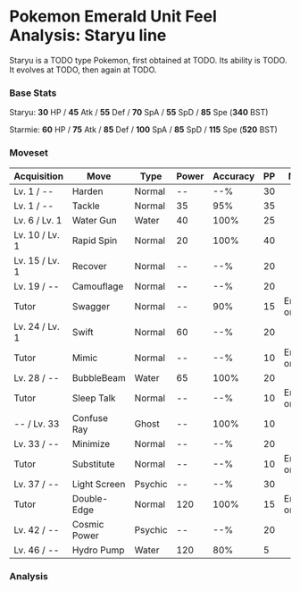 # Pokemon Emerald Unit Feel Analysis: Staryu line

Staryu is a TODO type Pokemon, first obtained at TODO. Its ability is TODO. It evolves at TODO, then again at TODO.

### Base Stats

Staryu: **30** HP / **45** Atk / **55** Def / **70** SpA / **55** SpD / **85** Spe (**340** BST)

Starmie: **60** HP / **75** Atk / **85** Def / **100** SpA / **85** SpD / **115** Spe (**520** BST)

### Moveset

|Acquisition   |Move        |Type   |Power|Accuracy|PP |Notes                    |
|---           |---         |---    |---  |---     |---|---                      |
|Lv. 1 / --    |Harden      |Normal |--   |--%     |30 |                         |
|Lv. 1 / --    |Tackle      |Normal |35   |95%     |35 |                         |
|Lv. 6 / Lv. 1 |Water Gun   |Water  |40   |100%    |25 |                         |
|Lv. 10 / Lv. 1|Rapid Spin  |Normal |20   |100%    |40 |                         |
|Lv. 15 / Lv. 1|Recover     |Normal |--   |--%     |20 |                         |
|Lv. 19 / --   |Camouflage  |Normal |--   |--%     |20 |                         |
|Tutor         |Swagger     |Normal |--   |90%     |15 |Emerald only             |
|Lv. 24 / Lv. 1|Swift       |Normal |60   |--%     |20 |                         |
|Tutor         |Mimic       |Normal |--   |--%     |10 |Emerald only             |
|Lv. 28 / --   |BubbleBeam  |Water  |65   |100%    |20 |                         |
|Tutor         |Sleep Talk  |Normal |--   |--%     |10 |Emerald only             |
|-- / Lv. 33   |Confuse Ray |Ghost  |--   |100%    |10 |                         |
|Lv. 33 / --   |Minimize    |Normal |--   |--%     |20 |                         |
|Tutor         |Substitute  |Normal |--   |--%     |10 |Emerald only             |
|Lv. 37 / --   |Light Screen|Psychic|--   |--%     |30 |                         |
|Tutor         |Double-Edge |Normal |120  |100%    |15 |Emerald only             |
|Lv. 42 / --   |Cosmic Power|Psychic|--   |--%     |20 |                         |
|Lv. 46 / --   |Hydro Pump  |Water  |120  |80%     |5  |                         |

### Analysis
